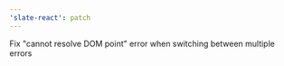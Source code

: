 ```yaml
---
'slate-react': patch
---
```


Fix "cannot resolve DOM point" error when switching between multiple errors
